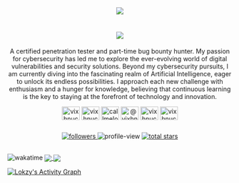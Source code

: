 <div align="center">
  <a href="https://github.com/DenverCoder1/readme-typing-svg">
    <img src="https://readme-typing-svg.demolab.com/?lines=Currently%20delving%20into%20the%20WEB🕸️%20Dev👨‍💻%20%20;Exploring%20the%20CyberSecurity🕵🏿%20Realm%20for%20the%20past%202-years;Certified%20Penetration%20Tester%20;&font=Righteous&center=true&width=810&height=40&color=6cc644&vCenter=true&pause=1000&size=30" />
  </a>
</div>

<h1 align="center">
  <img src="https://readme-typing-svg.herokuapp.com/?font=Righteous&size=25&center=true&vCenter=true&width=500&height=70&duration=3000&lines=Hi+There!+👋;+I'm+Vishnu%20Chandran;%20aka%20Lokzy+!" />
</h1>

<p align="center">
  A certified penetration tester and part-time bug bounty hunter. My passion for cybersecurity has led me to explore the ever-evolving world of digital vulnerabilities and security solutions. Beyond my cybersecurity pursuits, I am currently diving into the fascinating realm of Artificial Intelligence, eager to unlock its endless possibilities. I approach each new challenge with enthusiasm and a hunger for knowledge, believing that continuous learning is the key to staying at the forefront of technology and innovation.
</p>

<p align="center">
  <a href="https://twitter.com/vixhnuchandran" target="blank"><img align="center" src="https://raw.githubusercontent.com/rahuldkjain/github-profile-readme-generator/master/src/images/icons/Social/twitter.svg" alt="vixhnuchandran" height="30" width="40" /></a>
  <a href="https://exercism.org/profiles/vixhnuchandran" target="blank"><img align="center" src="https://github.com/vixhnuchandran/vixhnuchandran/assets/56486732/40dd195a-18be-4087-b68a-dc9b058e155e" alt="vixhnuchandran" height="30" width="40" /></a>
  <a href="https://www.hackerrank.com/callmelokzy" target="blank"><img align="center" src="https://raw.githubusercontent.com/rahuldkjain/github-profile-readme-generator/master/src/images/icons/Social/hackerrank.svg" alt="callmelokzy" height="30" width="40" /></a>
  <a href="https://medium.com/@vixhnuchandran" target="blank"><img align="center" src="https://raw.githubusercontent.com/rahuldkjain/github-profile-readme-generator/master/src/images/icons/Social/medium.svg" alt="@vixhnuchandran" height="30" width="40" /></a>
  <a href="https://instagram.com/vixhnuchandran" target="blank"><img align="center" src="https://raw.githubusercontent.com/rahuldkjain/github-profile-readme-generator/master/src/images/icons/Social/instagram.svg" alt="vixhnuchandran" height="30" width="40" /></a>
<a href="https://dev.to/vixhnuchandran" target="blank"><img align="center" src="https://raw.githubusercontent.com/rahuldkjain/github-profile-readme-generator/master/src/images/icons/Social/devto.svg" alt="vixhnuchandran" height="30" width="40" /></a>

</p>

<!-- Social badges section -->
<!-- Badges with custom icons - https://github.com/DenverCoder1/custom-icon-badges -->
<!-- View counter - https://github.com/DenverCoder1/Simple-View-Counter -->
<div style="display: flex; justify-content: center;">
  <p align="center">
    <a href="https://github.com/DenverCoder1?tab=followers">
      <img alt="followers" title="Follow me on Github" src="https://custom-icon-badges.demolab.com/github/followers/vixhnuchandran?color=236ad3&labelColor=1155ba&style=for-the-badge&logo=person-add&label=Follow&logoColor=white" />
    </a>
    <img alt="profile-view" src="https://komarev.com/ghpvc/?username=vixhnuchandran&color=blueviolet" style="max-width: 115px; height: auto;" />
    <a href="https://github.com/DenverCoder1?tab=repositories&sort=stargazers">
      <img alt="total stars" title="Total stars on GitHub" src="https://custom-icon-badges.demolab.com/github/stars/vixhnuchandran?color=55960c&style=for-the-badge&labelColor=488207&logo=star" />
    </a>
  </p>
</div>

<br/>

<img align="centre" title="wakatime" src="https://wakatime.com/share/@a90dbf0d-7fde-496e-a643-16a15e93669b/c5a7abaf-a352-4d4a-9855-8294c69b6d76.svg" />
<!---
<h3 align="center">🌐 Domain of Knowledge</h3>

<p align="center">
  <a href="#"><img alt="WebApp Pentesting" src="https://img.shields.io/badge/WebApp Pentesting-327FC7.svg?logo=app&logoColor=white"></a>
  <a href="#"><img alt="Wireless Pentesting" src="https://img.shields.io/badge/Wireless Pentesting-4ea94b.svg?logo=net&logoColor=white"></a>
  <a href="#"><img alt="OwaspTop10" src="https://img.shields.io/badge/OwaspTop10-430098.svg?logo=owasp&logoColor=white"></a>
  <a href="#"><img alt="Linear Algebra" src="https://img.shields.io/badge/Linear Algebra-00f.svg?logo=Algebra&logoColor=white"></a>
  <a href="#"><img alt="Statistics" src="https://img.shields.io/badge/Statistics-010101.svg?logo=table&logoColor=white"></a>
  <a href="#"><img alt="Probability" src="https://img.shields.io/badge/Probability-F00000.svg?logo=Probability&logoColor=white"></a>
</p>

<h3 align="center">👨‍💻 Languages</h3>

<p align="center">
  <a href="https://github.com/search?q=user%3ADenverCoder1+language%3Apython"><img alt="Python" src="https://img.shields.io/badge/Python-14354C.svg?logo=python&logoColor=white"></a>
  <a href="https://github.com/search?q=user%3ADenverCoder1+language%3Abash"><img alt="Bash" src="https://img.shields.io/badge/Bash-121011.svg?logo=gnu-bash&logoColor=white"></a>
  <a href="https://github.com/search?q=user%3ADenverCoder1+language%3Ajavascript"><img alt="JavaScript" src="https://img.shields.io/badge/JavaScript-F7DF1E.svg?logo=javascript&logoColor=black"></a>
  <a href="https://github.com/search?q=user%3ADenverCoder1+language%3Asql"><img alt="SQL" src="https://custom-icon-badges.demolab.com/badge/SQL-025E8C.svg?logo=database&logoColor=white"></a>
  <a href="https://github.com/search?q=user%3ADenverCoder1+language%3AtypeScript"><img alt="TypeScript" src="https://img.shields.io/badge/TypeScript-007ACC.svg?logo=typescript&logoColor=white"></a>
</p>

<h3 align="center">🧰 Frameworks and Libraries</h3>

<p align="center">
  <a href="#"><img alt="NumPy" src="https://img.shields.io/badge/Numpy-013243.svg?logo=numpy&logoColor=white"></a>
  <a href="#"><img alt="Pandas" src="https://img.shields.io/badge/Pandas-150458.svg?logo=pandas&logoColor=white"></a>
  <a href="#"><img alt="TensorFlow" src="https://img.shields.io/badge/TensorFlow-FF6F00.svg?logo=TensorFlow&logoColor=white"></a>
</p>

<h3 align="center">💻 Software and Tools</h3>

<p align="center">
  <a href="#"><img alt="Pycharm" src="https://img.shields.io/badge/Pycharm-34A853.svg?logo=pycharm&logoColor=white"></a>
  <a href="#"><img alt="Jupyter" src="https://img.shields.io/badge/Jupyter-F37626.svg?logo=Jupyter&logoColor=white"></a>
  <a href="#"><img alt="Visual Studio Code" src="https://img.shields.io/badge/VS%20Code-0078d7.svg?logo=visual-studio-code&logoColor=white"></a>
  <a href="#"><img alt="Git" src="https://img.shields.io/badge/Git-F05033.svg?logo=git&logoColor=white"></a>
  <a href="#"><img alt="Kali-Linux" src="https://img.shields.io/badge/KaliLinux-00f.svg?logo=kalilinux&logoColor=white"></a>
  <a href="#"><img alt="Parrot OS" src="https://img.shields.io/badge/ParrotOS-3B5526.svg?logo=debian&logoColor=white"></a>
  <a href="#"><img alt="Material Design" src="https://img.shields.io/badge/VMWare-0081CB.svg?logo=vmware&logoColor=white"></a>
  <a href="#"><img alt="Virtual-Box" src="https://img.shields.io/badge/-Virtualbox-E8E8E8?logo=virtualbox&logoColor=black"></a>
</p>

<br/><hr/>
-->
<h2 align="center">📊 Github Stats and Activity</h2>

<!-- GitHub Readme Streak Stats - https://github.com/DenverCoder1/github-readme-streak-stats -->
<a href="https://github.com/vixhnuchandran/vixhnuchandran">
  <img align="center" src="https://github-readme-stats.vercel.app/api/top-langs/?username=vixhnuchandran&border_color=3a0ca3&bg_color=3a0ca3&text_color=d7e3fc&title_color=d7e3fc&langs_count=3" />
</a>
<a href="https://github.com/vixhnuchandran/vixhnuchandran">
  <img align="center" src="https://github-readme-stats.vercel.app/api?username=vixhnuchandran&show_icons=true&line_height=27&count_private=true&border_color=3a0ca3&bg_color=3a0ca3&text_color=d7e3fc&title_color=d7e3fc" />
</a>

<!-- https://github.com/ashutosh00710/github-readme-activity-graph -->
<a href="https://github.com/ashutosh00710/github-readme-activity-graph"><img alt="Lokzy's Activity Graph" src="https://github-readme-activity-graph.vercel.app/graph/?username=vixhnuchandran&bg_color=1F222E&color=F8D866&line=F85D7F&point=FFFFFF&hide_border=true" /></a>
